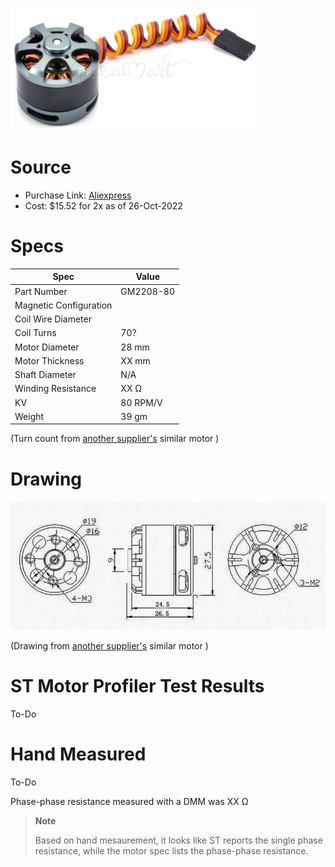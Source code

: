 
![image](image.png)

# Source
* Purchase Link: [Aliexpress](https://www.aliexpress.us/item/2255800199328769.html?spm=a2g0o.order_detail.0.0.2959f19c1YVG9L&gatewayAdapt=glo2usa&_randl_shipto=US)
* Cost: $15.52 for 2x as of 26-Oct-2022

# Specs

| Spec | Value |
| ---- | --- |
| Part Number | GM2208-80 |
| Magnetic Configuration |  |
| Coil Wire Diameter |  |
| Coil Turns | 70? |
| Motor Diameter | 28 mm |
| Motor Thickness | XX mm |
| Shaft Diameter | N/A |
| Winding Resistance | XX Ω |
| KV | 80 RPM/V |
| Weight | 39 gm |

(Turn count from [another supplier's]((https://www.aliexpress.us/item/2251801357113153.html)) similar motor )

# Drawing

![drawing](drawing.jpg)

(Drawing from [another supplier's]((https://www.aliexpress.us/item/2251801357113153.html)) similar motor )

# ST Motor Profiler Test Results

To-Do

<!--- ![Profiler Results](st-motor-profiler-results.PNG) --->

# Hand Measured

To-Do

Phase-phase resistance measured with a DMM was XX Ω

> **Note**
>
> Based on hand mesaurement, it looks like ST reports the single phase resistance, while the motor spec lists the phase-phase resistance.